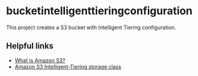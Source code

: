 # bucketintelligenttieringconfiguration

This project creates a S3 bucket with Intelligent Tiering configuration.

## Helpful links

- [What is Amazon S3?][1]
- [Amazon S3 Intelligent-Tiering storage class][2]

[1]: https://docs.aws.amazon.com/AmazonS3/latest/userguide/Welcome.html
[2]: https://aws.amazon.com/pt/s3/storage-classes/intelligent-tiering/